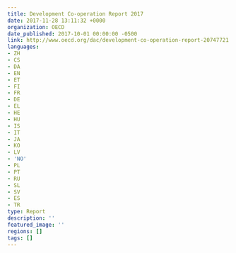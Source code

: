 ```yaml
---
title: Development Co-operation Report 2017
date: 2017-11-28 13:11:32 +0000
organization: OECD
date_published: 2017-10-01 00:00:00 -0500
link: http://www.oecd.org/dac/development-co-operation-report-20747721.htm
languages:
- ZH
- CS
- DA
- EN
- ET
- FI
- FR
- DE
- EL
- HE
- HU
- IS
- IT
- JA
- KO
- LV
- 'NO'
- PL
- PT
- RU
- SL
- SV
- ES
- TR
type: Report
description: ''
featured_image: ''
regions: []
tags: []
---
```

